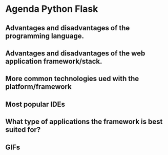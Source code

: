 # Agenda Python Flask

## Advantages and disadvantages of the programming language.
## Advantages and disadvantages of the web application framework/stack.
## More common technologies ued with the platform/framework
## Most popular IDEs
## What type of applications the framework is best suited for?
## GIFs

